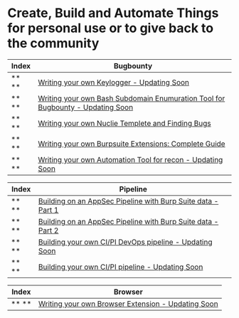 # Create, Build and Automate Things for personal use or to give back to the community
 
Index | Bugbounty 
-- | ---
** ** | [Writing your own Keylogger - Updating Soon]()
** ** | [Writing your own Bash Subdomain Enumuration Tool for Bugbounty - Updating Soon]()
** ** | [Writing your own Nuclie Templete and Finding Bugs](https://www.youtube.com/watch?v=B5ql2P4fTmQ)
** ** | [Writing your own Burpsuite Extensions: Complete Guide](https://cirius.medium.com/writing-your-own-burpsuite-extensions-complete-guide-cb7aba4dbceb)
** ** | [Writing your own Automation Tool for recon - Updating Soon]()

Index | Pipeline
-- | ---
** ** | [Building on an AppSec Pipeline with Burp Suite data - Part 1](https://www.silentrobots.com/building-an-appsec-pipeline-with-burpsuite-data/)
** ** | [Building on an AppSec Pipeline with Burp Suite data - Part 2](https://www.silentrobots.com/pushing-burp-suite-data-into-your-testing-pipeline-part-2/)
** ** | [Building your own CI/PI DevOps pipeline - Updating Soon]()
** ** | [Building your own CI/PI pipeline - Updating Soon]()

Index | Browser
-- | ---
** ** | [Writing your own Browser Extension - Updating Soon]()



